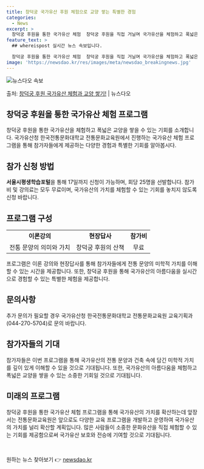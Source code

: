 ```yaml
---
title: 창덕궁 국가유산 후원 체험으로 교양 쌓는 특별한 경험
categories:
  - News
excerpt: >
  창덕궁 후원을 통한 국가유산 체험  창덕궁 후원을 직접 거닐며 국가유산을 체험하고 폭넓은 교양을 쌓을 수 있…
feature_text: >
  ## whereispost 실시간 뉴스 속보입니다.

  창덕궁 후원을 통한 국가유산 체험  창덕궁 후원을 직접 거닐며 국가유산을 체험하고 폭넓은 교양을 쌓을 수 있…
image: 'https://newsdao.kr/res/images/meta/newsdao_breakingnews.jpg'
---
```


![뉴스다오 속보](https://newsdao.kr/res/images/meta/newsdao_breakingnews.jpg)

<p>출처: <a href="https://newsdao.kr/4156" rel="dofollow">창덕궁 후원 국가유산 체험과 교양 쌓기!</a> | 뉴스다오</p>

<h2 data-ke-size="size26">창덕궁 후원을 통한 국가유산 체험 프로그램</h2>
<p data-ke-size="size16">창덕궁 후원을 통한 국가유산을 체험하고 폭넓은 교양을 쌓을 수 있는 기회를 소개합니다. 국가유산청 한국전통문화대학교 전통문화교육원에서 진행하는 국가유산 체험 프로그램을 통해 참가자들에게 제공하는 다양한 경험과 특별한 기회를 알아봅시다.
</p>

<h2 data-ke-size="size24">참가 신청 방법</h2>
<p data-ke-size="size16"><b>서울시평생학습포털</b>을 통해 17일까지 신청이 가능하며, 회당 25명을 선발합니다. 참가비 및 강의료는 모두 무료이며, 국가유산의 가치를 체험할 수 있는 기회를 놓치지 않도록 신청 바랍니다.
</p>

<h2 data-ke-size="size24">프로그램 구성</h2>
<table>
  <tr>
    <td style="text-align: center; height: 17px;"><b>이론강의</b></td>
    <td style="text-align: center; height: 17px;"><b>현장답사</b></td>
    <td style="text-align: center; height: 17px;"><b>참가비</b></td>
  </tr>
  <tr>
    <td style="text-align: center; height: 17px;">전통 문양의 의미와 가치</td>
    <td style="text-align: center; height: 17px;">창덕궁 후원의 산책</td>
    <td style="text-align: center; height: 17px;">무료</td>
  </tr>
</table>
<p data-ke-size="size16">프로그램은 이론 강의와 현장답사를 통해 참가자들에게 전통 문양의 미학적 가치를 이해할 수 있는 시간을 제공합니다. 또한, 창덕궁 후원을 통해 국가유산의 아름다움을 실시간으로 경험할 수 있는 특별한 체험을 제공합니다.
</p>

<h2 data-ke-size="size24">문의사항</h2>
<p data-ke-size="size16">추가 문의가 필요할 경우 국가유산청 한국전통문화대학교 전통문화교육원 교육기획과(044-270-5704)로 문의 바랍니다.
</p>

<h2 data-ke-size="size24">참가자들의 기대</h2>
<p data-ke-size="size16">참가자들은 이번 프로그램을 통해 국가유산의 전통 문양과 건축 속에 담긴 미학적 가치를 깊이 있게 이해할 수 있을 것으로 기대됩니다. 또한, 국가유산의 아름다움을 체험하고 폭넓은 교양을 쌓을 수 있는 소중한 기회일 것으로 기대됩니다.
</p>

<h2 data-ke-size="size24">미래의 프로그램</h2>
<p data-ke-size="size16">창덕궁 후원을 통한 국가유산 체험 프로그램을 통해 국가유산의 가치를 확산하는데 앞장서는 전통문화교육원은 앞으로도 다양한 교육 프로그램을 개발하고 운영하여 국가유산의 가치를 널리 확산할 계획입니다. 많은 사람들이 소중한 문화유산을 직접 체험할 수 있는 기회를 제공함으로써 국가유산 보호와 전승에 기여할 것으로 기대됩니다.
</p>

<p data-ke-size="size16">&nbsp;</p> 

원하는 뉴스 찾아보기 👉 <a href="https://newsdao.kr" rel="dofollow">newsdao.kr</a>



